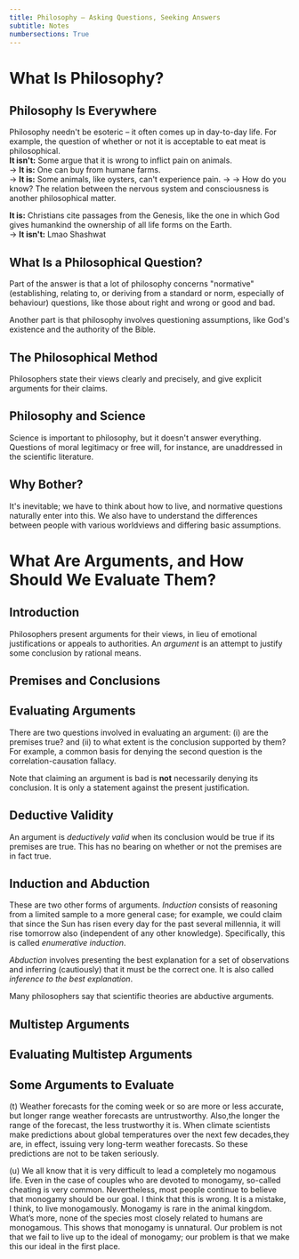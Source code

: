 ```yaml
---
title: Philosophy – Asking Questions, Seeking Answers
subtitle: Notes
numbersections: True
---
```


# What Is Philosophy?
## Philosophy Is Everywhere
Philosophy needn't be esoteric – it often comes up in day-to-day life. For example, the question of whether or not it is acceptable to eat meat is philosophical.  
**It isn't:** Some argue that it is wrong to inflict pain on animals.  
$\to$ **It is:** One can buy from humane farms.  
$\to$ **It is:** Some animals, like oysters, can't experience pain.
$\to$ $\to$ How do you know? The relation between the nervous system and consciousness is another philosophical matter.  

**It is:** Christians cite passages from the Genesis, like the one in which God gives humankind the ownership of all life forms on the Earth.  
$\to$ **It isn't:** Lmao Shashwat

## What Is a Philosophical Question?
Part of the answer is that a lot of philosophy concerns "normative" (establishing, relating to, or deriving from a standard or norm, especially of behaviour) questions, like those about right and wrong or good and bad.  

Another part is that philosophy involves questioning assumptions, like God's existence and the authority of the Bible.

## The Philosophical Method
Philosophers state their views clearly and precisely, and give explicit arguments for their claims.

## Philosophy and Science
Science is important to philosophy, but it doesn't answer everything. Questions of moral legitimacy or free will, for instance, are unaddressed in the scientific literature.  

## Why Bother?
It's inevitable; we have to think about how to live, and normative questions naturally enter into this. We also have to understand the differences between people with various worldviews and differing basic assumptions.

# What Are Arguments, and How Should We Evaluate Them?
## Introduction
Philosophers present arguments for their views, in lieu of emotional justifications or appeals to authorities. An *argument* is an attempt to justify some conclusion by rational means.

## Premises and Conclusions

## Evaluating Arguments
There are two questions involved in evaluating an argument: (i) are the premises true? and (ii) to what extent is the conclusion supported by them?  
For example, a common basis for denying the second question is the correlation-causation fallacy.  

Note that claiming an argument is bad is **not** necessarily denying its conclusion. It is only a statement against the present justification.

## Deductive Validity
An argument is *deductively valid* when its conclusion would be true if its premises are true. This has no bearing on whether or not the premises are in fact true.

## Induction and Abduction
These are two other forms of arguments. *Induction* consists of reasoning from a limited sample to a more general case; for example, we could claim that since the Sun has risen every day for the past several millennia, it will rise tomorrow also (independent of any other knowledge). Specifically, this is called *enumerative induction*.  

*Abduction* involves presenting the best explanation for a set of observations and inferring (cautiously) that it must be the correct one. It is also called *inference to the best explanation*.  

Many philosophers say that scientific theories are abductive arguments.

## Multistep Arguments

## Evaluating Multistep Arguments

## Some Arguments to Evaluate
(t) Weather forecasts for the coming week or so are more or less accurate, but longer range weather forecasts are untrustworthy. Also,the longer the range of the forecast, the less trustworthy it is. When climate scientists make predictions about global temperatures over the next few decades,they are, in effect, issuing very long-term weather forecasts. So these predictions are not to be taken seriously.  

(u) We all know that it is very difficult to lead a completely mo nogamous life. Even in the case of couples who are devoted to monogamy, so-called cheating is very common. Nevertheless, most people continue to believe that monogamy should be our goal. I think that this is wrong. It is a mistake, I think, to live monogamously. Monogamy is rare in the animal kingdom. What’s more, none of the species most closely related to humans are monogamous. This shows that monogamy is unnatural. Our problem is not that we fail to live up to the ideal of monogamy; our problem is that we make this our ideal in the first place.  

